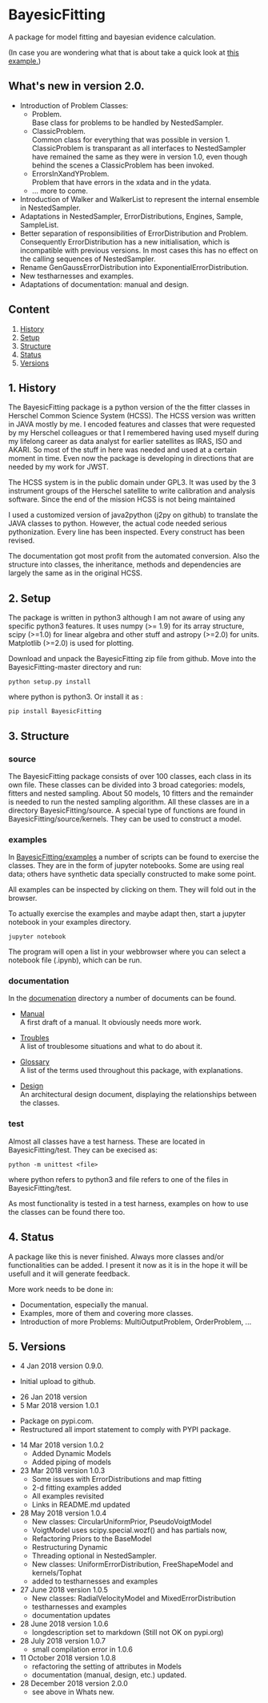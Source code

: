 # BayesicFitting

A package for model fitting and bayesian evidence calculation.

(In case you are wondering what that is about take a 
quick look at [this example.](./BayesicFitting/examples/sealevel.ipynb))

## What's new in version 2.0.
 + Introduction of Problem Classes: 
   * Problem. <br>
Base class for problems to be handled by NestedSampler.
   * ClassicProblem. <br>
Common class for everything that was possible in version 1.
ClassicProblem is transparant as all interfaces to NestedSampler have remained 
the same as they were in version 1.0, even though behind the scenes a 
ClassicProblem has been invoked.
   * ErrorsInXandYProblem. <br>
Problem that have errors in the xdata  and in the ydata.
   * ... more to come.
 + Introduction of Walker and WalkerList to represent the internal ensemble
in NestedSampler. 
 + Adaptations in NestedSampler, ErrorDistributions, Engines, Sample, SampleList.
 + Better separation of responsibilities of ErrorDistribution and Problem. <br>
Consequently ErrorDistribution has a new initialisation, which is incompatible 
with previous versions. In most cases this has no effect on the calling 
sequences of NestedSampler.
 + Rename GenGaussErrorDistribution into ExponentialErrorDistribution.
 + New testharnesses and examples.
 + Adaptations of documentation: manual and design.


## Content

1. [History](#history)
2. [Setup](#setup)
3. [Structure](#structure)
4. [Status](#status)
5. [Versions](#versions)

<a name="history"></a>
## 1. History 

The BayesicFitting package is a python version of the the fitter classes
in Herschel Common Science System (HCSS). The HCSS version was written
in JAVA mostly by me. I encoded features and classes that were requested
by my Herschel colleagues or that I remembered having used myself during
my lifelong career as data analyst for earlier satellites as IRAS, ISO
and AKARI. So most of the stuff in here was needed and used at a certain
moment in time. Even now the package is developing in directions that
are needed by my work for JWST. 

The HCSS system is in the public domain under GPL3. It was used by the 3
instrument groups of the Herschel satellite to write calibration and
analysis software. Since the end of the mission HCSS is not being
maintained

I used a customized version of java2python (j2py on github) to translate
the JAVA classes to python. However, the actual code needed serious
pythonization. Every line has been inspected. Every construct has been 
revised.

The documentation got most profit from the automated conversion. Also
the structure into classes, the inheritance, methods and dependencies
are largely the same as in the original HCSS.

<a name="setup"> </a>
## 2. Setup 

The package is written in python3 although I am not aware of using any
specific python3 features. It uses numpy (>= 1.9) for its array
structure, scipy (>=1.0) for linear algebra and other stuff and astropy
(>=2.0) for units. Matplotlib (>=2.0) is used for plotting.

Download and unpack the BayesicFitting zip file from github. Move into 
the BayesicFitting-master directory and run:

    python setup.py install

where python is python3. Or install it as :

    pip install BayesicFitting

<a name="structure"> </a>
## 3. Structure 

### source

The BayesicFitting package consists of over 100 classes, each class in
its own file. These classes can be divided into 3 broad categories:
models, fitters and nested sampling. About 50 models, 10 fitters and the
remainder is needed to run the nested sampling algorithm. All these
classes are in a directory BayesicFitting/source. A special type of
functions are found in BayesicFitting/source/kernels. They can be used
to construct a model.

### examples

In [BayesicFitting/examples](./BayesicFitting/examples) a number of scripts can be
found to exercise the classes. They are in the form of jupyter
notebooks. Some are using real data; others have synthetic data
specially constructed to make some point. 

All examples can be inspected by clicking on them. They will fold out in
the browser.

To actually exercise the examples and maybe adapt then, start a jupyter
notebook in your examples directory.

    jupyter notebook

The program will open a list in your webbrowser where you can select a
notebook file (.ipynb), which can be run.


### documentation

In the [documenation](./BayesicFitting/documentation) directory a number of documents
can be found. 


+ [Manual](./BayesicFitting/documentation/manual.md)<br>
A first draft of a manual. It obviously needs more work.

+ [Troubles](./BayesicFitting/documentation/troubles.md)<br>
A list of troublesome situations and what to do about it.

+ [Glossary](./BayesicFitting/documentation/glossary.md)<br>
A list of the terms used throughout this package, with explanations.

+ [Design](./BayesicFitting/documentation/design.md)<br>
An architectural design document, displaying the relationships between 
the classes. 

### test

Almost all classes have a test harness. These are located in
BayesicFitting/test. They can be execised as:

    python -m unittest <file>

where python refers to python3 and file refers to one of the files in
BayesicFitting/test.

As most functionality is tested in a test harness, examples on how to
use the classes can be found there too.

<a name="status"> </a> 
## 4. Status 

A package like this is never finished. Always more classes and/or
functionalities can be added. I present it now as it is in the hope it
will be usefull and it will generate feedback.

More work needs to be done in:

  * Documentation, especially the manual.
  * Examples, more of them and covering more classes.
  * Introduction of more Problems: MultiOutputProblem, OrderProblem, ...

<a name="versions"></a>
## 5. Versions

 +  4 Jan 2018 version 0.9.0.<br>
   * Initial upload to github.
 + 26 Jan 2018 version <br>
 +  5 Mar 2018 version 1.0.1 <br>
   * Package on pypi.com. 
   * Restructured all import statement to comply with PYPI package.
 + 14 Mar 2018 version 1.0.2 <br>
   * Added Dynamic Models 
   * Added piping of models
 + 23 Mar 2018 version 1.0.3 <br>
   * Some issues with ErrorDistributions and map fitting
   * 2-d fitting examples added
   * All examples revisited
   * Links in README.md updated
 + 28 May 2018 version 1.0.4 <br>
   * New classes: CircularUniformPrior, PseudoVoigtModel
   * VoigtModel uses scipy.special.wozf() and has partials now,
   * Refactoring Priors to the BaseModel
   * Restructuring Dynamic
   * Threading optional in NestedSampler.
   * New classes: UniformErrorDistribution, FreeShapeModel and kernels/Tophat
   * added to testharnesses and examples
 + 27 June 2018 version 1.0.5<br>
   * New classes: RadialVelocityModel and MixedErrorDistribution
   * testharnesses and examples
   * documentation updates
 + 28 June 2018 version 1.0.6
   * longdescription set to markdown (Still not OK on pypi.org)
 + 28 July 2018 version 1.0.7
   * small compilation error in 1.0.6
 + 11 October 2018 version 1.0.8
   * refactoring the setting of attributes in Models
   * documentation (manual, design, etc.) updated.
 + 28 December 2018 version 2.0.0
   * see above in Whats new.
